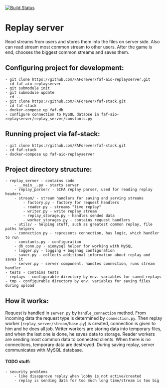 [![Build Status](https://travis-ci.org/norraxx/faf-aio-replayserver.svg?branch=master)](https://travis-ci.org/norraxx/faf-aio-replayserver)

# Replay server

Read streams from users and stores them into the files on server side.
Also can read stream most common stream to other users.
After the game is end, chooses the biggest common streams and saves them.


## Configuring project for development:

    - git clone https://github.com/FAForever/faf-aio-replayserver.git
    - cd faf-aio-replayserver
    - git submodule init
    - git submodule update
    - cd ..
    - git clone https://github.com/FAForever/faf-stack.git
    - cd faf-stack
    - docker-compose up faf-db
    - configure connection to MySQL databse in faf-aio-replayserver/replay_server/constants.py


## Running project via faf-stack:

    - git clone https://github.com/FAForever/faf-stack.git
    - cd faf-stack
    - docker-compose up faf-aio-replayserver


## Project directory structure:

    - replay_server - contains code
        - __main__.py - starts server
        - replay_parser/ - SCFA replay parser, used for reading replay headers
        - stream/ - stream handlers for saving and serving streams
            - factory.py - factory for request handlers
            - reader.py - streams "live replay"
            - writer.py - write replay stream
            - replay_storage.py - handles sended data
            - worker_storages.py - contains request handlers
        - utils/ - helping stuff, such as greatest common replay, file paths helpers
        - connection.py - represents connection, has logic, which handler to run
        - constants.py - configuration
        - db_conn.py - aiomysql helper for working with MySQL
        - logger.py - logging + bugsnag configuration
        - saver.py - collects additional information about replay and saves it
        - server.py - server component, handles connection, runs stream handler
    - tests - contains tests
    - replays - configurable directory by env. variables for saved replays
    - tmp - configurable directory by env. variables for saving files during upload


## How it works:

Request is handled in `server.py` by `handle_connection` method.
From incoming data the request type is determined by `connection.py`.
Then replay worker (`replay_server/stream/base.py`) is created, connection is given to him and he does all job.
Writer workers are storing data into temporary files, and when the last one is done, he saves data to storage.
Reader workers are sending most common data to connected clients.
When there is no connections, temporary data are destroyed.
During saving replay, server communicates with MySQL database.

#### TODO stuff:
    - security problems
        - like disapprove replay when lobby is not active/created
        - replay is sending data for too much long time/stream is too big
